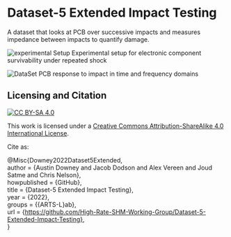 # Dataset-5 Extended Impact Testing

A dataset that looks at PCB over successive impacts and measures impedance between impacts to quantify damage.

![experimental Setup](https://github.com/High-Rate-SHM-Working-Group/Dataset-5-Extended-Impact-Testing/assets/53347740/0c63298f-e8bf-462e-9241-cfb31f0cd4fd)
Experimental setup for electronic component survivability under repeated shock


![DataSet](https://github.com/High-Rate-SHM-Working-Group/Dataset-5-Extended-Impact-Testing/assets/53347740/95611dc1-5478-4cc2-a1b1-1980cc20408f)
PCB response to impact in time and frequency domains

## Licensing and Citation

[![CC BY-SA 4.0][cc-by-sa-shield]][cc-by-sa]

This work is licensed under a
[Creative Commons Attribution-ShareAlike 4.0 International License][cc-by-sa].

[cc-by-sa]: http://creativecommons.org/licenses/by-sa/4.0/
[cc-by-sa-image]: https://licensebuttons.net/l/by-sa/4.0/88x31.png
[cc-by-sa-shield]: https://img.shields.io/badge/License-CC%20BY--SA%204.0-lightgrey.svg


Cite as:

@Misc{Downey2022Dataset5Extended,   
  author = {Austin Downey and Jacob Dodson and Alex Vereen and Joud Satme and Chris Nelson},   
  howpublished = {GitHub},  
  title  = {Dataset-5 Extended Impact Testing},   
  year   = {2022},  
  groups = {{ARTS-L}ab},    
  url    = {https://github.com/High-Rate-SHM-Working-Group/Dataset-5-Extended-Impact-Testing},    
}



